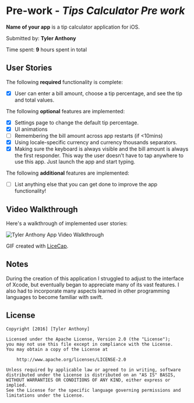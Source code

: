 # Pre-work - *Tips Calculator Pre work*

**Name of your app** is a tip calculator application for iOS.

Submitted by: **Tyler Anthony**

Time spent: **9** hours spent in total

## User Stories

The following **required** functionality is complete:
* [x] User can enter a bill amount, choose a tip percentage, and see the tip and total values.

The following **optional** features are implemented:
* [x] Settings page to change the default tip percentage.
* [x] UI animations
* [ ] Remembering the bill amount across app restarts (if <10mins)
* [x] Using locale-specific currency and currency thousands separators.
* [x] Making sure the keyboard is always visible and the bill amount is always the first responder. This way the user doesn't have to tap anywhere to use this app. Just launch the app and start typing.

The following **additional** features are implemented:

- [ ] List anything else that you can get done to improve the app functionality!

## Video Walkthrough 

Here's a walkthrough of implemented user stories:

<img src='http://i.imgur.com/CAE8QOp.gif' title='Tyler Anthony App Video Walkthrough' alt='Tyler Anthony App Video Walkthrough' />

GIF created with [LiceCap](http://www.cockos.com/licecap/).

## Notes

During the creation of this application I struggled to adjust to the interface of Xcode, but eventually began to appreciate many of its vast features. I also had to incorporate many aspects learned in other programming languages to become familiar with swift.


## License

    Copyright [2016] [Tyler Anthony]

    Licensed under the Apache License, Version 2.0 (the "License");
    you may not use this file except in compliance with the License.
    You may obtain a copy of the License at

        http://www.apache.org/licenses/LICENSE-2.0

    Unless required by applicable law or agreed to in writing, software
    distributed under the License is distributed on an "AS IS" BASIS,
    WITHOUT WARRANTIES OR CONDITIONS OF ANY KIND, either express or implied.
    See the License for the specific language governing permissions and
    limitations under the License.
